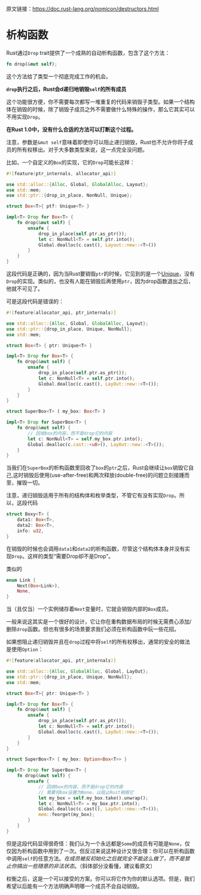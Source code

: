 原文链接：<https://doc.rust-lang.org/nomicon/destructors.html>

# 析构函数

Rust通过`Drop` trait提供了一个成熟的自动析构函数，包含了这个方法：

```Rust
fn drop(&mut self);
```

这个方法给了类型一个彻底完成工作的机会。

**`drop`执行之后，Rust会d递归地销毁`self`的所有成员**

这个功能很方便，你不需要每次都写一堆重复的代码来销毁子类型。如果一个结构体在销毁的时候，除了销毁子成员之外不需要做什么特殊的操作，那么它其实可以不用实现`Drop`。

**在Rust 1.0中，没有什么合适的方法可以打断这个过程。**

注意，参数是`&mut self`意味着即使你可以阻止递归销毁，Rust也不允许你将子成员的所有权移出。对于大多数类型来说，这一点完全没问题。

比如，一个自定义的`Box`的实现，它的`Drop`可能长这样：

``` Rust
#![feature(ptr_internals, allocator_api)]

use std::alloc::{Alloc, Global, GlobalAlloc, Layout};
use std::mem;
use std::ptr::{drop_in_place, NonNull, Unique};

struct Box<T>{ ptf: Unique<T> }

impl<T> Drop for Box<T> {
    fn drop(&mut self) {
        unsafe {
            drop_in_place(self.ptr.as_ptr());
            let c: NonNull<T> = self.ptr.into();
            Global.dealloc(c.cast(), Layout::new::<T>())
        }
    }
}
```

这段代码是正确的，因为当Rust要销毁`ptr`的时候，它见到的是一个[Unique](https://doc.rust-lang.org/nomicon/phantom-data.html)，没有`Drop`的实现。类似的，也没有人能在销毁后再使用`ptr`，因为drop函数退出之后，他就不可见了。

可是这段代码是错误的：

``` Rust
#![feature(allocator_api, ptr_internals)]

use std::alloc::{Alloc, Global, GlobalAlloc, Layout};
use std::ptr::{drop_in_place, Unique, NonNull};
use std::mem;

struct Box<T> { ptr: Unique<T> }

impl<T> Drop for Box<T> {
    fn drop(&mut self) {
        unsafe {
            drop_in_place(self.ptr.as_ptr());
            let c: NonNull<T> = self.ptr.into();
            Global.dealloc(c.cast(), LayOut::new::<T>());
        }
    }
}

struct SuperBox<T> ( my_box: Box<T> )

impl<T> Drop for SuperBox<T> {
    fn drop(&mut self) {
        // 回收box的内容，而不是drop它的内容
        let c: NonNull<T> = self.my_box.ptr.into();
        Global.dealloc(c.cast::<u8>(), LayOut::new::<T>());
    }
}
```

当我们在`SuperBox`的析构函数里回收了`box`的`ptr`之后，Rust会继续让`box`销毁它自己,这时销毁后使用(use-after-free)和两次释放(double-free)的问题立刻接踵而至，摧毁一切。

注意，递归销毁适用于所有的结构体和枚举类型，不管它有没有实现`Drop`。所以，这段代码

``` Rust
struct Boxy<T> {
    data1: Box<T>,
    data2: Box<T>,
    info: u32,
}
```

在销毁的时候也会调用`data1`和`data2`的析构函数，尽管这个结构体本身并没有实现`Drop`。这样的类型“需要Drop却不是Drop”。

类似的

``` Rust
enum Link {
    Next(Box<Link>),
    None,
}
```

当（且仅当）一个实例储存着`Next`变量时，它就会销毁内部的`Box`成员。

一般来说这其实是一个很好的设计，它让你在重构数据布局的时候无需费心添加/删除`drop`函数。但也有很多的场景要求我们必须在析构函数中玩一些花招。

如果想阻止递归销毁并且在`drop`过程中将`self`的所有权移出，通常的安全的做法是使用`Option`：

``` Rust
#![feature(allocator_api, ptr_internals)]

use std::alloc::{Alloc, GlobalAlloc, Global, LayOut};
use std::ptr::{drop_in_place, Unique, NonNull};
use std::mem;

struct Box<T>{ ptr: Unique<T> }

impl<T> Drop for Box<T> {
    fn drop(&mut self) {
        unsafe {
            drop_in_place(self.ptr.as_ptr());
            let c: NonNull<T> = self.ptr.into();
            Global.dealloc(c.cast(), LayOut::new::<T>());
        }
    }
}

struct SuperBox<T> { my_box: Option<Box<T>> }

impl<T> Drop for SuperBox<T> {
    fn drop(&mut self) {
        unsafe {
            // 回收box的内容，而不是drop它的内容
            // 需要将box设置为None，以阻止Rust销毁它
            let my_box = self.my_box.take().unwrap();
            let c: NonNull<T> = my_box.ptr.into();
            Global.dealloc(c.cast(), LayOut::new::<T>());
            mem::feorget(my_box);
        }
    }
}
```

但是这段代码显得很奇怪：我们认为一个永远都是`Some`的成员有可能是`None`，仅仅因为析构函数中用到了一次。但反过来说这种设计又很合理：你可以在析构函数中调用`self`的任意方法。*在成员被反初始化之后就完全不能这么做了，而不是禁止你搞出一些随意的非法状态*。（斜体部分没看懂，建议看原文）

权衡之后，这是一个可以接受的方案。你可以将它作为你的默认选项。但是，我们希望以后能有一个方法明确声明哪一个成员不会自动销毁。